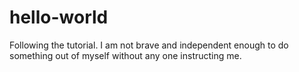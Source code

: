 # hello-world
Following the tutorial.
I am not brave and independent enough to do something out of myself without any one instructing me.
